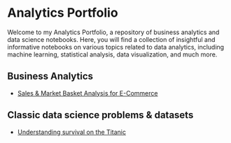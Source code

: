 # Analytics Portfolio

Welcome to my Analytics Portfolio, a repository of business analytics and data science notebooks. Here, you will find a collection of insightful and informative notebooks on various topics related to data analytics, including machine learning, statistical analysis, data visualization, and much more.

## Business Analytics

* [Sales & Market Basket Analysis for E-Commerce](./Business%20Analytics/Market%20Basket%20Analysis/e-commerce-analytics.ipynb)

## Classic data science problems & datasets

* [Understanding survival on the Titanic](./Classic%20datasets/Titanic/titanic.ipynb)
